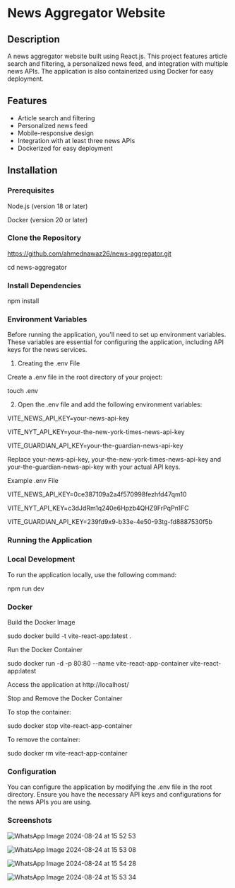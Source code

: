 # News Aggregator Website

## Description
A news aggregator website built using React.js. This project features article search and filtering, a personalized news feed, and integration with multiple news APIs. The application is also containerized using Docker for easy deployment.

## Features
- Article search and filtering
- Personalized news feed
- Mobile-responsive design
- Integration with at least three news APIs
- Dockerized for easy deployment

## Installation

### Prerequisites
Node.js (version 18 or later)

Docker (version 20 or later)

### Clone the Repository
https://github.com/ahmednawaz26/news-aggregator.git

cd news-aggregator

### Install Dependencies
npm install

### Environment Variables
Before running the application, you'll need to set up environment variables. These variables are essential for configuring the application, including API keys for the news services.

1. Creating the .env File

Create a .env file in the root directory of your project:

touch .env

2. Open the .env file and add the following environment variables:

VITE_NEWS_API_KEY=your-news-api-key

VITE_NYT_API_KEY=your-the-new-york-times-news-api-key

VITE_GUARDIAN_API_KEY=your-the-guardian-news-api-key

Replace your-news-api-key, your-the-new-york-times-news-api-key and your-the-guardian-news-api-key with your actual API keys.

Example .env File

VITE_NEWS_API_KEY=0ce387109a2a4f570998fezhfd47qm10

VITE_NYT_API_KEY=c3dJdRm1q240e6Hpzb4QHZ9FrPqPn1FC

VITE_GUARDIAN_API_KEY=239fd9x9-b33e-4e50-93tg-fd8887530f5b

### Running the Application

### Local Development
To run the application locally, use the following command:

npm run dev

### Docker
Build the Docker Image

sudo docker build -t vite-react-app:latest .

Run the Docker Container

sudo docker run -d -p 80:80 --name vite-react-app-container vite-react-app:latest

Access the application at http://localhost/

Stop and Remove the Docker Container

To stop the container:

sudo docker stop vite-react-app-container

To remove the container:

sudo docker rm vite-react-app-container

### Configuration
You can configure the application by modifying the .env file in the root directory. Ensure you have the necessary API keys and configurations for the news APIs you are using.

### Screenshots
![WhatsApp Image 2024-08-24 at 15 52 53](https://github.com/user-attachments/assets/774ded15-5ec1-431e-badb-47187ff13238)

![WhatsApp Image 2024-08-24 at 15 53 08](https://github.com/user-attachments/assets/3d48f057-8fe6-46d5-b2c1-83b4dbd1e9e3)

![WhatsApp Image 2024-08-24 at 15 54 28](https://github.com/user-attachments/assets/cc8dfd3a-e72a-414b-8f25-57def02d4cb4)

![WhatsApp Image 2024-08-24 at 15 53 34](https://github.com/user-attachments/assets/b042ea44-843f-4c0f-8563-046dc358c71d)

